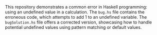 This repository demonstrates a common error in Haskell programming: using an undefined value in a calculation. The `bug.hs` file contains the erroneous code, which attempts to add 1 to an undefined variable. The `bugSolution.hs` file offers a corrected version, showcasing how to handle potential undefined values using pattern matching or default values.